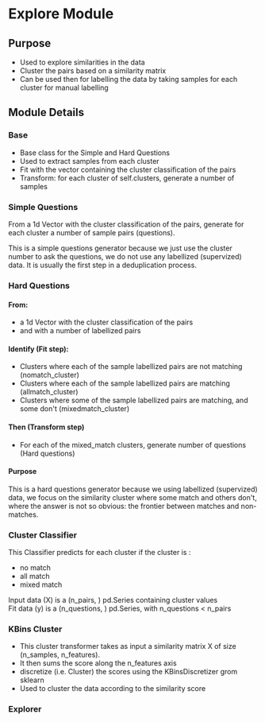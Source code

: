 # Explore Module
## Purpose
* Used to explore similarities in the data
* Cluster the pairs based on a similarity matrix
* Can be used then for labelling the data by taking samples for each cluster for manual labelling

## Module Details
### Base
* Base class for the Simple and Hard Questions
* Used to extract samples from each cluster
* Fit with the vector containing the cluster classification of the pairs
* Transform: for each cluster of self.clusters, generate a number of samples

### Simple Questions
From a 1d Vector with the cluster classification of the pairs,
generate for each cluster a number of sample pairs (questions).

This is a simple questions generator because we just use the cluster number to ask the questions,
we do not use any labellized (supervized) data. It is usually the first step in a deduplication process.

### Hard Questions
#### From:
- a 1d Vector with the cluster classification of the pairs
- and with a number of labellized pairs

#### Identify (Fit step):
- Clusters where each of the sample labellized pairs are not matching (nomatch_cluster)
- Clusters where each of the sample labellized pairs are matching (allmatch_cluster)
- Clusters where some of the sample labellized pairs are matching, and some don't (mixedmatch_cluster)

#### Then (Transform step)
- For each of the mixed_match clusters, generate number of questions (Hard questions)

#### Purpose
This is a hard questions generator because we using labellized (supervized) data,
we focus on the similarity cluster where some match and others don't, where the answer is not so obvious: the
frontier between matches and non-matches.

### Cluster Classifier
This Classifier predicts for each cluster if the cluster is :
- no match
- all match
- mixed match

Input data (X) is a (n_pairs, ) pd.Series containing cluster values    
Fit data (y) is a (n_questions, ) pd.Series, with n_questions < n_pairs

### KBins Cluster
* This cluster transformer takes as input a similarity matrix X of size (n_samples, n_features).
* It then sums the score along the n_features axis
* discretize (i.e. Cluster) the scores using the KBinsDiscretizer grom sklearn
* Used to cluster the data according to the similarity score

### Explorer
